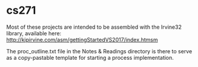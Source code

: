# cs271

Most of these projects are intended to be assembled with the Irvine32 library, available here: http://kipirvine.com/asm/gettingStartedVS2017/index.htmsm

The proc_outline.txt file in the Notes & Readings directory is there to serve as a copy-pastable 
template for starting a process implementation.
